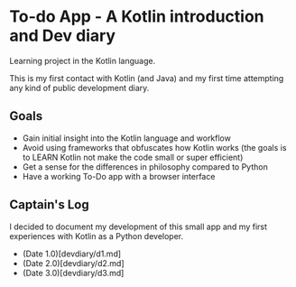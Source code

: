 # To-do App - A Kotlin introduction and Dev diary

Learning project in the Kotlin language.

This is my first contact with Kotlin (and Java) and my first time attempting any kind of public development diary.

## Goals
* Gain initial insight into the Kotlin language and workflow
* Avoid using frameworks that obfuscates how Kotlin works (the goals is to LEARN Kotlin not make the code small or super efficient)
* Get a sense for the differences in philosophy compared to Python
* Have a working To-Do app with a browser interface

## Captain's Log
I decided to document my development of this small app and my first experiences with Kotlin as a Python developer.

* (Date 1.0)[devdiary/d1.md]
* (Date 2.0)[devdiary/d2.md]
* (Date 3.0)[devdiary/d3.md]



